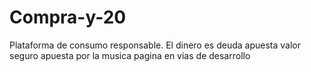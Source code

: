 # Compra-y-20
Plataforma de consumo responsable. El dinero es deuda 
apuesta valor seguro apuesta por la musica 
pagina en vias de desarrollo
